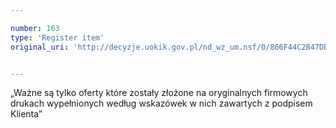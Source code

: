 ```yaml
---

number: 163
type: 'Register item'
original_uri: 'http://decyzje.uokik.gov.pl/nd_wz_um.nsf/0/866F44C2B47DB020C12572DD0032944F?OpenDocument'


---
```


„Ważne są tylko oferty które zostały złożone na oryginalnych firmowych drukach wypełnionych według wskazówek w nich zawartych z podpisem Klienta”

